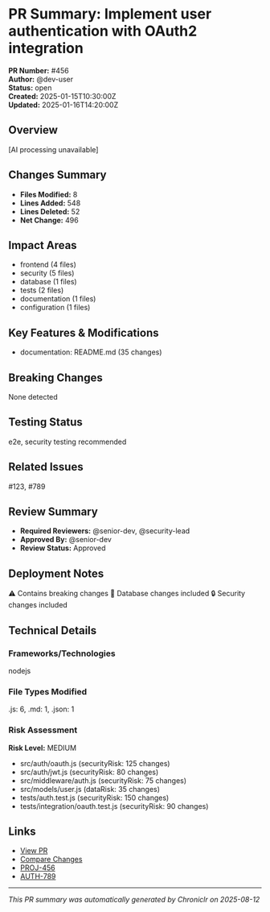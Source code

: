 # PR Summary: Implement user authentication with OAuth2 integration

**PR Number:** #456  
**Author:** @dev-user  
**Status:** open  
**Created:** 2025-01-15T10:30:00Z  
**Updated:** 2025-01-16T14:20:00Z

## Overview

[AI processing unavailable]

## Changes Summary

- **Files Modified:** 8
- **Lines Added:** 548
- **Lines Deleted:** 52
- **Net Change:** 496

## Impact Areas

- frontend (4 files)
- security (5 files)
- database (1 files)
- tests (2 files)
- documentation (1 files)
- configuration (1 files)

## Key Features & Modifications

- documentation: README.md (35 changes)

## Breaking Changes

None detected

## Testing Status

e2e, security testing recommended

## Related Issues

#123, #789

## Review Summary

- **Required Reviewers:** @senior-dev, @security-lead
- **Approved By:** @senior-dev
- **Review Status:** Approved

## Deployment Notes

⚠️ Contains breaking changes
💾 Database changes included
🔒 Security changes included

## Technical Details

### Frameworks/Technologies
nodejs

### File Types Modified
.js: 6, .md: 1, .json: 1

### Risk Assessment
**Risk Level:** MEDIUM  
- src/auth/oauth.js (securityRisk: 125 changes)
- src/auth/jwt.js (securityRisk: 80 changes)
- src/middleware/auth.js (securityRisk: 75 changes)
- src/models/user.js (dataRisk: 35 changes)
- tests/auth.test.js (securityRisk: 150 changes)
- tests/integration/oauth.test.js (securityRisk: 90 changes)

## Links

- [View PR](https://github.com/example/repo/pull/456)
- [Compare Changes](https://github.com/example/repo/compare/456)
- [PROJ-456](undefined/browse/PROJ-456)
- [AUTH-789](undefined/browse/AUTH-789)

---
*This PR summary was automatically generated by Chroniclr on 2025-08-12*